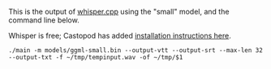 This is the output of [whisper.cpp](https://github.com/ggerganov/whisper.cpp) using the "small" model, and the command line below.

Whisper is free; Castopod has added [installation instructions here](https://blog.castopod.org/install-whisper-cpp-on-your-mac-in-5mn-and-transcribe-all-your-podcasts-for-free/).

```
./main -m models/ggml-small.bin --output-vtt --output-srt --max-len 32 --output-txt -f ~/tmp/tempinput.wav -of ~/tmp/$1
```